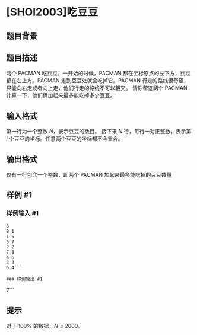 # [SHOI2003]吃豆豆

## 题目背景



## 题目描述

两个 PACMAN 吃豆豆。一开始的时候，PACMAN 都在坐标原点的左下方，豆豆都在右上方。PACMAN 走到豆豆处就会吃掉它。PACMAN 行走的路线很奇怪，只能向右走或者向上走，他们行走的路线不可以相交。 请你帮这两个 PACMAN 计算一下，他们俩加起来最多能吃掉多少豆豆。


## 输入格式

第一行为一个整数 $N$，表示豆豆的数目。 接下来 $N$ 行，每行一对正整数，表示第 $i$ 个豆豆的坐标。任意两个豆豆的坐标都不会重合。


## 输出格式

仅有一行包含一个整数，即两个 PACMAN 加起来最多能吃掉的豆豆数量


## 样例 #1

### 样例输入 #1
```
8 
8 1 
1 5
5 7 
2 2 
7 8 
4 6 
3 3 
6 4```

### 样例输出 #1

```
7```

## 提示

对于 $100\%$ 的数据，$N \leq 2000$。
